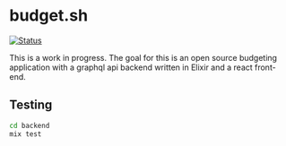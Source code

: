 # budget.sh

[![Status](https://github.com/djquan/budget.sh/workflows/budgetsh/badge.svg)](https://github.com/djquan/budget.sh/actions)

This is a work in progress. The goal for this is an open source budgeting application with a graphql api backend written in Elixir and a react front-end.

## Testing

```bash
cd backend
mix test
```
